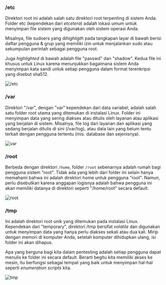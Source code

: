 ### /etc
Direktori root ini adalah salah satu direktori root terpenting di sistem Anda. Folder etc (kependekan dari *etcetera*) adalah lokasi umum untuk menyimpan file sistem yang digunakan oleh sistem operasi Anda.

Misalnya, file sudoers yang di*highligth* pada tangkapan layar di bawah berisi daftar pengguna & grup yang memiliki izin untuk menjalankan sudo atau sekumpulan perintah sebagai pengguna root.

Juga *highlighted* di bawah adalah file "passwd" dan "shadow". Kedua file ini khusus untuk Linux karena menunjukkan bagaimana sistem Anda menyimpan kata sandi untuk setiap pengguna dalam format terenkripsi yang disebut sha512.

![/etc](https://raw.githubusercontent.com/yingcrackerhades/cybersec-module/main/Pre%20Security/Linux%20Fundamental/Image/%E2%81%84etc.png)

### /var
Direktori "/var", dengan "var" kependekan dari data variabel, adalah salah satu folder root utama yang ditemukan di instalasi Linux. Folder ini menyimpan data yang sering diakses atau ditulis oleh layanan atau aplikasi yang berjalan di sistem. Misalnya, file log dari layanan dan aplikasi yang sedang berjalan ditulis di sini (/var/log), atau data lain yang belum tentu terkait dengan pengguna tertentu (mis. database dan sejenisnya).

![var](https://raw.githubusercontent.com/yingcrackerhades/cybersec-module/main/Pre%20Security/Linux%20Fundamental/Image/%E2%81%84var.png)

### /root
Berbeda dengan direktori `/home`, folder `/root` sebenarnya adalah rumah bagi pengguna sistem "root". Tidak ada yang lebih dari folder ini selain hanya memahami bahwa ini adalah direktori home untuk pengguna "root". Namun, perlu disebutkan karena anggapan logisnya adalah bahwa pengguna ini akan memiliki datanya di direktori seperti "/home/root" secara default.

![root](https://raw.githubusercontent.com/yingcrackerhades/cybersec-module/main/Pre%20Security/Linux%20Fundamental/Image/%E2%81%84root.png)

### /tmp
Ini adalah direktori root unik yang ditemukan pada instalasi Linux. Kependekan dari "temporary", direktori /tmp bersifat *volatile* dan digunakan untuk menyimpan data yang hanya perlu diakses sekali atau dua kali. Mirip dengan memori di komputer Anda, setelah komputer dihidupkan ulang, isi folder ini akan dihapus.

Apa yang berguna bagi kita dalam pentesting adalah setiap pengguna dapat menulis ke folder ini secara default. Berarti begitu kita memiliki akses ke mesin, itu berfungsi sebagai tempat yang baik untuk menyimpan hal-hal seperti *enumeration scripts* kita.


![tmp](https://raw.githubusercontent.com/yingcrackerhades/cybersec-module/main/Pre%20Security/Linux%20Fundamental/Image/%E2%81%84tmp.png)

